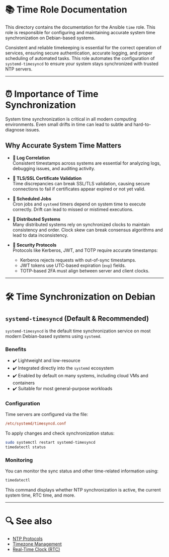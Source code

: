 # 📚 Time Role Documentation

This directory contains the documentation for the Ansible `time` role. This role is responsible for configuring and maintaining accurate system time synchronization on Debian-based systems.

Consistent and reliable timekeeping is essential for the correct operation of services, ensuring secure authentication, accurate logging, and proper scheduling of automated tasks. This role automates the configuration of `systemd-timesyncd` to ensure your system stays synchronized with trusted NTP servers.

---

# ⏰ Importance of Time Synchronization

System time synchronization is critical in all modern computing environments. Even small drifts in time can lead to subtle and hard-to-diagnose issues.

## Why Accurate System Time Matters

- **📝 Log Correlation**  
  Consistent timestamps across systems are essential for analyzing logs, debugging issues, and auditing activity.

- **🔐 TLS/SSL Certificate Validation**  
  Time discrepancies can break SSL/TLS validation, causing secure connections to fail if certificates appear expired or not yet valid.

- **📅 Scheduled Jobs**  
  Cron jobs and `systemd` timers depend on system time to execute correctly. Drift can lead to missed or mistimed executions.

- **📡 Distributed Systems**  
  Many distributed systems rely on synchronized clocks to maintain consistency and order. Clock skew can break consensus algorithms and lead to data inconsistency.

- **🔑 Security Protocols**  
  Protocols like Kerberos, JWT, and TOTP require accurate timestamps:
  - Kerberos rejects requests with out-of-sync timestamps.
  - JWT tokens use UTC-based expiration (`exp`) fields.
  - TOTP-based 2FA must align between server and client clocks.

---

# 🛠️ Time Synchronization on Debian

## `systemd-timesyncd` (Default & Recommended)

`systemd-timesyncd` is the default time synchronization service on most modern Debian-based systems using `systemd`.

### Benefits

- ✔️ Lightweight and low-resource
- ✔️ Integrated directly into the `systemd` ecosystem
- ✔️ Enabled by default on many systems, including cloud VMs and containers
- ✔️ Suitable for most general-purpose workloads

### Configuration

Time servers are configured via the file:

```ini
/etc/systemd/timesyncd.conf
```

To apply changes and check synchronization status:

```bash
sudo systemctl restart systemd-timesyncd
timedatectl status
```

### Monitoring

You can monitor the sync status and other time-related information using:

```bash
timedatectl
```

This command displays whether NTP synchronization is active, the current system time, RTC time, and more.

---
# 🔍 See also
- [NTP Protocols](./ntp.md)
- [Timezone Management](./timezone.md)
- [Real-Time Clock (RTC)](./rtc.md)
